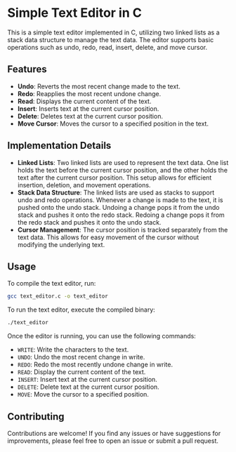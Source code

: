# Simple Text Editor in C

This is a simple text editor implemented in C, utilizing two linked lists as a stack data structure to manage the text data. The editor supports basic operations such as undo, redo, read, insert, delete, and move cursor.

## Features

- **Undo**: Reverts the most recent change made to the text.
- **Redo**: Reapplies the most recent undone change.
- **Read**: Displays the current content of the text.
- **Insert**: Inserts text at the current cursor position.
- **Delete**: Deletes text at the current cursor position.
- **Move Cursor**: Moves the cursor to a specified position in the text.

## Implementation Details

- **Linked Lists**: Two linked lists are used to represent the text data. One list holds the text before the current cursor position, and the other holds the text after the current cursor position. This setup allows for efficient insertion, deletion, and movement operations.
- **Stack Data Structure**: The linked lists are used as stacks to support undo and redo operations. Whenever a change is made to the text, it is pushed onto the undo stack. Undoing a change pops it from the undo stack and pushes it onto the redo stack. Redoing a change pops it from the redo stack and pushes it onto the undo stack.
- **Cursor Management**: The cursor position is tracked separately from the text data. This allows for easy movement of the cursor without modifying the underlying text.

## Usage

To compile the text editor, run:

```bash
gcc text_editor.c -o text_editor
```

To run the text editor, execute the compiled binary:

```bash
./text_editor
```

Once the editor is running, you can use the following commands:

- `WRITE`: Write the characters to the text.
- `UNDO`: Undo the most recent change in write.
- `REDO`: Redo the most recently undone change in write.
- `READ`: Display the current content of the text.
- `INSERT`: Insert text at the current cursor position.
- `DELETE`: Delete text at the current cursor position.
- `MOVE`: Move the cursor to a specified position.

## Contributing

Contributions are welcome! If you find any issues or have suggestions for improvements, please feel free to open an issue or submit a pull request.
